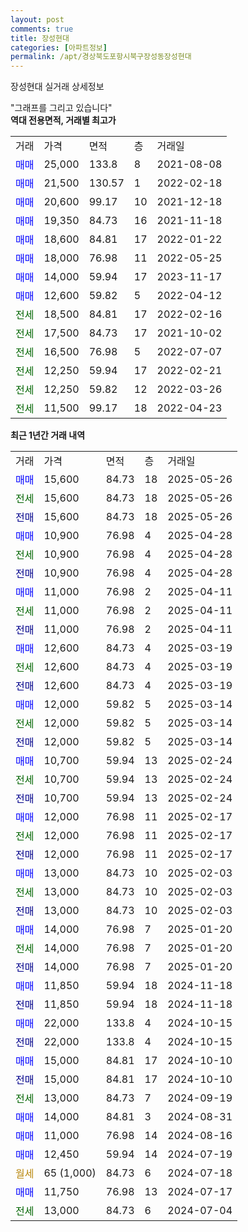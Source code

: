 ```yaml
---
layout: post
comments: true
title: 장성현대
categories: [아파트정보]
permalink: /apt/경상북도포항시북구장성동장성현대
---
```


장성현대 실거래 상세정보

<script type="text/javascript">
  google.charts.load('current', {'packages':['line', 'corechart']});
  google.charts.setOnLoadCallback(drawChart);

  function drawChart() {
    var data = new google.visualization.DataTable();
    data.addColumn('date', '거래일');
    data.addColumn('number', "매매");
    data.addColumn('number', "전세");
    data.addColumn('number', "전매");

    data.addRows([[new Date(Date.parse("2025-05-26")), 15600, null, null], [new Date(Date.parse("2025-05-26")), null, 15600, null], [new Date(Date.parse("2025-05-26")), null, null, 15600], [new Date(Date.parse("2025-04-28")), 10900, null, null], [new Date(Date.parse("2025-04-28")), null, 10900, null], [new Date(Date.parse("2025-04-28")), null, null, 10900], [new Date(Date.parse("2025-04-11")), 11000, null, null], [new Date(Date.parse("2025-04-11")), null, 11000, null], [new Date(Date.parse("2025-04-11")), null, null, 11000], [new Date(Date.parse("2025-03-19")), 12600, null, null], [new Date(Date.parse("2025-03-19")), null, 12600, null], [new Date(Date.parse("2025-03-19")), null, null, 12600], [new Date(Date.parse("2025-03-14")), 12000, null, null], [new Date(Date.parse("2025-03-14")), null, 12000, null], [new Date(Date.parse("2025-03-14")), null, null, 12000], [new Date(Date.parse("2025-02-24")), 10700, null, null], [new Date(Date.parse("2025-02-24")), null, 10700, null], [new Date(Date.parse("2025-02-24")), null, null, 10700], [new Date(Date.parse("2025-02-17")), 12000, null, null], [new Date(Date.parse("2025-02-17")), null, 12000, null], [new Date(Date.parse("2025-02-17")), null, null, 12000], [new Date(Date.parse("2025-02-03")), 13000, null, null], [new Date(Date.parse("2025-02-03")), null, 13000, null], [new Date(Date.parse("2025-02-03")), null, null, 13000], [new Date(Date.parse("2025-01-20")), 14000, null, null], [new Date(Date.parse("2025-01-20")), null, 14000, null], [new Date(Date.parse("2025-01-20")), null, null, 14000], [new Date(Date.parse("2024-11-18")), 11850, null, null], [new Date(Date.parse("2024-11-18")), null, null, 11850], [new Date(Date.parse("2024-10-15")), 22000, null, null], [new Date(Date.parse("2024-10-15")), null, null, 22000], [new Date(Date.parse("2024-10-10")), 15000, null, null], [new Date(Date.parse("2024-10-10")), null, null, 15000], [new Date(Date.parse("2024-09-19")), null, 13000, null], [new Date(Date.parse("2024-08-31")), 14000, null, null], [new Date(Date.parse("2024-08-16")), 11000, null, null], [new Date(Date.parse("2024-07-19")), 12450, null, null], [new Date(Date.parse("2024-07-18")), null, null, null], [new Date(Date.parse("2024-07-17")), 11750, null, null], [new Date(Date.parse("2024-07-04")), null, 13000, null]]);

    var options = {
      hAxis: {
        format: 'yyyy/MM/dd'
      },    
      lineWidth: 0,
      pointsVisible: true,    
      title: '최근 1년간 유형별 실거래가 분포',
      legend: { position: 'bottom' }
    };

    var formatter = new google.visualization.NumberFormat({pattern:'###,###'} );
    formatter.format(data, 1);
    formatter.format(data, 2);
    
    setTimeout(function() {
        var chart = new google.visualization.LineChart(document.getElementById('columnchart_material'));
        chart.draw(data, (options));
        document.getElementById('loading').style.display = 'none';
    }, 200);
  }
</script>


<div id="loading" style="z-index:20; display: block; margin-left: 0px">"그래프를 그리고 있습니다"</div>
<div id="columnchart_material" style="width: 95%; margin-left: 0px; display: block"></div>
<!-- contents start -->
<b>역대 전용면적, 거래별 최고가</b>
<table class="sortable">
    <tr>
      <td>거래</td>
      <td>가격</td>
      <td>면적</td>
      <td>층</td>
      <td>거래일</td>
    </tr>
        <tr>
          <td><a style="color: blue">매매</a></td>
          <td>25,000</td>
          <td>133.8</td>
          <td>8</td>
          <td>2021-08-08</td>
        </tr>            <tr>
          <td><a style="color: blue">매매</a></td>
          <td>21,500</td>
          <td>130.57</td>
          <td>1</td>
          <td>2022-02-18</td>
        </tr>            <tr>
          <td><a style="color: blue">매매</a></td>
          <td>20,600</td>
          <td>99.17</td>
          <td>10</td>
          <td>2021-12-18</td>
        </tr>            <tr>
          <td><a style="color: blue">매매</a></td>
          <td>19,350</td>
          <td>84.73</td>
          <td>16</td>
          <td>2021-11-18</td>
        </tr>            <tr>
          <td><a style="color: blue">매매</a></td>
          <td>18,600</td>
          <td>84.81</td>
          <td>17</td>
          <td>2022-01-22</td>
        </tr>            <tr>
          <td><a style="color: blue">매매</a></td>
          <td>18,000</td>
          <td>76.98</td>
          <td>11</td>
          <td>2022-05-25</td>
        </tr>            <tr>
          <td><a style="color: blue">매매</a></td>
          <td>14,000</td>
          <td>59.94</td>
          <td>17</td>
          <td>2023-11-17</td>
        </tr>            <tr>
          <td><a style="color: blue">매매</a></td>
          <td>12,600</td>
          <td>59.82</td>
          <td>5</td>
          <td>2022-04-12</td>
        </tr>        
        <tr>
              <td><a style="color: darkgreen">전세</a></td>
              <td>18,500</td>
              <td>84.81</td>
              <td>17</td>
              <td>2022-02-16</td>
            </tr>            <tr>
              <td><a style="color: darkgreen">전세</a></td>
              <td>17,500</td>
              <td>84.73</td>
              <td>17</td>
              <td>2021-10-02</td>
            </tr>            <tr>
              <td><a style="color: darkgreen">전세</a></td>
              <td>16,500</td>
              <td>76.98</td>
              <td>5</td>
              <td>2022-07-07</td>
            </tr>            <tr>
              <td><a style="color: darkgreen">전세</a></td>
              <td>12,250</td>
              <td>59.94</td>
              <td>17</td>
              <td>2022-02-21</td>
            </tr>            <tr>
              <td><a style="color: darkgreen">전세</a></td>
              <td>12,250</td>
              <td>59.82</td>
              <td>12</td>
              <td>2022-03-26</td>
            </tr>            <tr>
              <td><a style="color: darkgreen">전세</a></td>
              <td>11,500</td>
              <td>99.17</td>
              <td>18</td>
              <td>2022-04-23</td>
            </tr>        
    
</table>

<b>최근 1년간 거래 내역</b>

<table class="sortable">
    <tr>
      <td>거래</td>
      <td>가격</td>
      <td>면적</td>
      <td>층</td>
      <td>거래일</td>
    </tr>
    <tr>
      <td><a style="color: blue">매매</a></td>
      <td>15,600</td>
      <td>84.73</td>
      <td>18</td>
      <td>2025-05-26</td>
    </tr>          <tr>
      <td><a style="color: darkgreen">전세</a></td>
      <td>15,600</td>
      <td>84.73</td>
      <td>18</td>
      <td>2025-05-26</td>
    </tr>          <tr>
      <td><a style="color: darkblue">전매</a></td>
      <td>15,600</td>
      <td>84.73</td>
      <td>18</td>
      <td>2025-05-26</td>
    </tr>          <tr>
      <td><a style="color: blue">매매</a></td>
      <td>10,900</td>
      <td>76.98</td>
      <td>4</td>
      <td>2025-04-28</td>
    </tr>          <tr>
      <td><a style="color: darkgreen">전세</a></td>
      <td>10,900</td>
      <td>76.98</td>
      <td>4</td>
      <td>2025-04-28</td>
    </tr>          <tr>
      <td><a style="color: darkblue">전매</a></td>
      <td>10,900</td>
      <td>76.98</td>
      <td>4</td>
      <td>2025-04-28</td>
    </tr>          <tr>
      <td><a style="color: blue">매매</a></td>
      <td>11,000</td>
      <td>76.98</td>
      <td>2</td>
      <td>2025-04-11</td>
    </tr>          <tr>
      <td><a style="color: darkgreen">전세</a></td>
      <td>11,000</td>
      <td>76.98</td>
      <td>2</td>
      <td>2025-04-11</td>
    </tr>          <tr>
      <td><a style="color: darkblue">전매</a></td>
      <td>11,000</td>
      <td>76.98</td>
      <td>2</td>
      <td>2025-04-11</td>
    </tr>          <tr>
      <td><a style="color: blue">매매</a></td>
      <td>12,600</td>
      <td>84.73</td>
      <td>4</td>
      <td>2025-03-19</td>
    </tr>          <tr>
      <td><a style="color: darkgreen">전세</a></td>
      <td>12,600</td>
      <td>84.73</td>
      <td>4</td>
      <td>2025-03-19</td>
    </tr>          <tr>
      <td><a style="color: darkblue">전매</a></td>
      <td>12,600</td>
      <td>84.73</td>
      <td>4</td>
      <td>2025-03-19</td>
    </tr>          <tr>
      <td><a style="color: blue">매매</a></td>
      <td>12,000</td>
      <td>59.82</td>
      <td>5</td>
      <td>2025-03-14</td>
    </tr>          <tr>
      <td><a style="color: darkgreen">전세</a></td>
      <td>12,000</td>
      <td>59.82</td>
      <td>5</td>
      <td>2025-03-14</td>
    </tr>          <tr>
      <td><a style="color: darkblue">전매</a></td>
      <td>12,000</td>
      <td>59.82</td>
      <td>5</td>
      <td>2025-03-14</td>
    </tr>          <tr>
      <td><a style="color: blue">매매</a></td>
      <td>10,700</td>
      <td>59.94</td>
      <td>13</td>
      <td>2025-02-24</td>
    </tr>          <tr>
      <td><a style="color: darkgreen">전세</a></td>
      <td>10,700</td>
      <td>59.94</td>
      <td>13</td>
      <td>2025-02-24</td>
    </tr>          <tr>
      <td><a style="color: darkblue">전매</a></td>
      <td>10,700</td>
      <td>59.94</td>
      <td>13</td>
      <td>2025-02-24</td>
    </tr>          <tr>
      <td><a style="color: blue">매매</a></td>
      <td>12,000</td>
      <td>76.98</td>
      <td>11</td>
      <td>2025-02-17</td>
    </tr>          <tr>
      <td><a style="color: darkgreen">전세</a></td>
      <td>12,000</td>
      <td>76.98</td>
      <td>11</td>
      <td>2025-02-17</td>
    </tr>          <tr>
      <td><a style="color: darkblue">전매</a></td>
      <td>12,000</td>
      <td>76.98</td>
      <td>11</td>
      <td>2025-02-17</td>
    </tr>          <tr>
      <td><a style="color: blue">매매</a></td>
      <td>13,000</td>
      <td>84.73</td>
      <td>10</td>
      <td>2025-02-03</td>
    </tr>          <tr>
      <td><a style="color: darkgreen">전세</a></td>
      <td>13,000</td>
      <td>84.73</td>
      <td>10</td>
      <td>2025-02-03</td>
    </tr>          <tr>
      <td><a style="color: darkblue">전매</a></td>
      <td>13,000</td>
      <td>84.73</td>
      <td>10</td>
      <td>2025-02-03</td>
    </tr>          <tr>
      <td><a style="color: blue">매매</a></td>
      <td>14,000</td>
      <td>76.98</td>
      <td>7</td>
      <td>2025-01-20</td>
    </tr>          <tr>
      <td><a style="color: darkgreen">전세</a></td>
      <td>14,000</td>
      <td>76.98</td>
      <td>7</td>
      <td>2025-01-20</td>
    </tr>          <tr>
      <td><a style="color: darkblue">전매</a></td>
      <td>14,000</td>
      <td>76.98</td>
      <td>7</td>
      <td>2025-01-20</td>
    </tr>          <tr>
      <td><a style="color: blue">매매</a></td>
      <td>11,850</td>
      <td>59.94</td>
      <td>18</td>
      <td>2024-11-18</td>
    </tr>          <tr>
      <td><a style="color: darkblue">전매</a></td>
      <td>11,850</td>
      <td>59.94</td>
      <td>18</td>
      <td>2024-11-18</td>
    </tr>          <tr>
      <td><a style="color: blue">매매</a></td>
      <td>22,000</td>
      <td>133.8</td>
      <td>4</td>
      <td>2024-10-15</td>
    </tr>          <tr>
      <td><a style="color: darkblue">전매</a></td>
      <td>22,000</td>
      <td>133.8</td>
      <td>4</td>
      <td>2024-10-15</td>
    </tr>          <tr>
      <td><a style="color: blue">매매</a></td>
      <td>15,000</td>
      <td>84.81</td>
      <td>17</td>
      <td>2024-10-10</td>
    </tr>          <tr>
      <td><a style="color: darkblue">전매</a></td>
      <td>15,000</td>
      <td>84.81</td>
      <td>17</td>
      <td>2024-10-10</td>
    </tr>          <tr>
      <td><a style="color: darkgreen">전세</a></td>
      <td>13,000</td>
      <td>84.73</td>
      <td>7</td>
      <td>2024-09-19</td>
    </tr>          <tr>
      <td><a style="color: blue">매매</a></td>
      <td>14,000</td>
      <td>84.81</td>
      <td>3</td>
      <td>2024-08-31</td>
    </tr>          <tr>
      <td><a style="color: blue">매매</a></td>
      <td>11,000</td>
      <td>76.98</td>
      <td>14</td>
      <td>2024-08-16</td>
    </tr>          <tr>
      <td><a style="color: blue">매매</a></td>
      <td>12,450</td>
      <td>59.94</td>
      <td>14</td>
      <td>2024-07-19</td>
    </tr>          <tr>
      <td><a style="color: darkgoldenrod">월세</a></td>
      <td>65 (1,000)</td>
      <td>84.73</td>
      <td>6</td>
      <td>2024-07-18</td>
    </tr>          <tr>
      <td><a style="color: blue">매매</a></td>
      <td>11,750</td>
      <td>76.98</td>
      <td>13</td>
      <td>2024-07-17</td>
    </tr>          <tr>
      <td><a style="color: darkgreen">전세</a></td>
      <td>13,000</td>
      <td>84.73</td>
      <td>6</td>
      <td>2024-07-04</td>
    </tr>      </table>
<!-- contents end -->    

